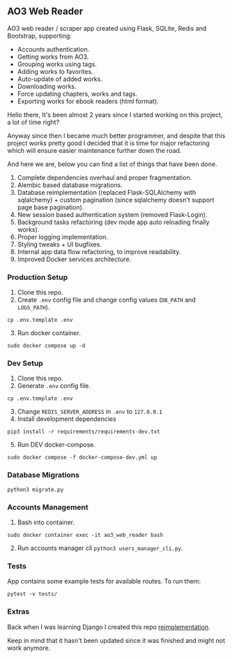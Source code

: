 ## AO3 Web Reader

AO3 web reader / scraper app created using Flask, SQLite, Redis and Bootstrap, supporting:
- Accounts authentication.
- Getting works from AO3.
- Grouping works using tags.
- Adding works to favorites.
- Auto-update of added works.
- Downloading works.
- Force updating chapters, works and tags.
- Exporting works for ebook readers (html format).


Hello there, It's been almost 2 years since I started working on this project, a lot of time right?

Anyway since then I became much better programmer, and despite that this project works pretty good 
I decided that it is time for major refactoring which will ensure easier maintenance further down the road.

And here we are, below you can find a list of things that have been done.

1. Complete dependencies overhaul and proper fragmentation.
2. Alembic based database migrations.
3. Database reimplementation (replaced Flask-SQLAlchemy with sqlalchemy) + custom pagination
(since sqlalchemy doesn't support page base pagination).
4. New session based authentication system (removed Flask-Login).
5. Background tasks refactoring (dev mode app auto reloading finally works).
6. Proper logging implementation.
7. Styling tweaks + UI bugfixes.
8. Internal app data flow refactoring, to improve readability.
9. Improved Docker services architecture.


### Production Setup
1. Clone this repo.
2. Create `.env` config file and change config values (`DB_PATH` and `LOGS_PATH`).
```
cp .env.template .env
```
3. Run docker container.
```
sudo docker compose up -d
```

### Dev Setup
1. Clone this repo.
2. Generate `.env` config file.
```
cp .env.template .env
```
3. Change `REDIS_SERVER_ADDRESS` in `.env` to `127.0.0.1`
4. Install development dependencies 
```
pip3 install -r requirements/requirements-dev.txt
```
5. Run DEV docker-compose.
```
sudo docker compose -f docker-compose-dev.yml up
```


### Database Migrations
```
python3 migrate.py
```


### Accounts Management
1. Bash into container.
```
sudo docker container exec -it ao3_web_reader bash
```
2. Run accounts manager cli `python3 users_manager_cli.py`.


### Tests
App contains some example tests for available routes. To run them:
```
pytest -v tests/
```


### Extras
Back when I was learning Django I created this repo [reimplementation](https://github.com/zNitche/ao3-web-reader-django).

Keep in mind that it hasn't been updated since it was finished and might not work anymore.
